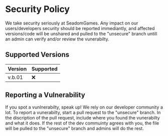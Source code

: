 # Security Policy

We take security seriously at SeadomGames. Any impact on our users/developers security should be reported immediantly, and 
affected versions/code will be unshared and pulled to the "unsecure" branch untill an admin can verify and/or review the vunerabilty.

## Supported Versions


| Version | Supported          |
| ------- | ------------------ |
| v.b.01  | :x:                | 

## Reporting a Vulnerability

If you spot a vunlnerabilty, speak up! We rely on our developer community a lot. To report a vunerabilty, start a pull request to 
the "unsecure" branch. In the discription of the pull request, include where you found the vunerabilty and what it does. If the rest 
of the dev commuinty agrees with you, the file will be pulled to the "unsecure" branch and admins will do the rest.
